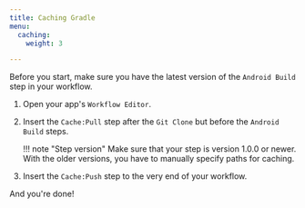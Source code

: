 ```yaml
---
title: Caching Gradle
menu:
  caching:
    weight: 3

---
```

Before you start, make sure you have the latest version of the `Android Build` step in your workflow.

1. Open your app's `Workflow Editor`.

1. Insert the `Cache:Pull` step after the `Git Clone` but before the `Android Build` steps.

    !!! note "Step version"
        Make sure that your step is version 1.0.0 or newer. With the older versions, you have to manually specify paths for caching.

1. Insert the `Cache:Push` step to the very end of your workflow.

And you're done!